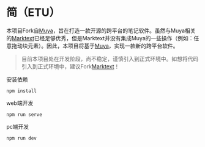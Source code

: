 # 简（ETU）



本项目Fork自[Muya](https://github.com/marktext/muya)，旨在打造一款开源的跨平台的笔记软件。虽然与Muya相关的[Marktext](https://github.com/marktext/marktext)已经足够优秀，但是Marktext并没有集成Muya的一些操作（例如：任意拖动块元素）。因此，本项目将基于[Muya](https://github.com/marktext/muya)，实现一款新的跨平台软件。



> 目前本项目处在开发阶段，尚不稳定，谨慎引入到正式环境中。如想将代码引入到正式环境中，建议Fork[Marktext](https://github.com/marktext/marktext)！



安装依赖

```
npm install 
```



web端开发

```
npm run serve
```



pc端开发

```
npm run dev
```

